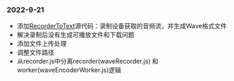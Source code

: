 
### 2022-9-21

- 添加[RecorderToText](https://github.com/httggdt/RecorderToText)源代码：录制设备获取的音频流，并生成Wave格式文件
- 解决录制后没有生成可播放文件和下载问题
- 添加文件上传处理
- 调整文件路径
- 从recorder.js中分离recorder(waveRecorder.js) 和 worker(waveEncoderWorker.js)逻辑
